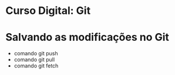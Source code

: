 # Curso Digital: Git

# Salvando as modificações no Git
* comando git push
* comando git pull
* comando git fetch
